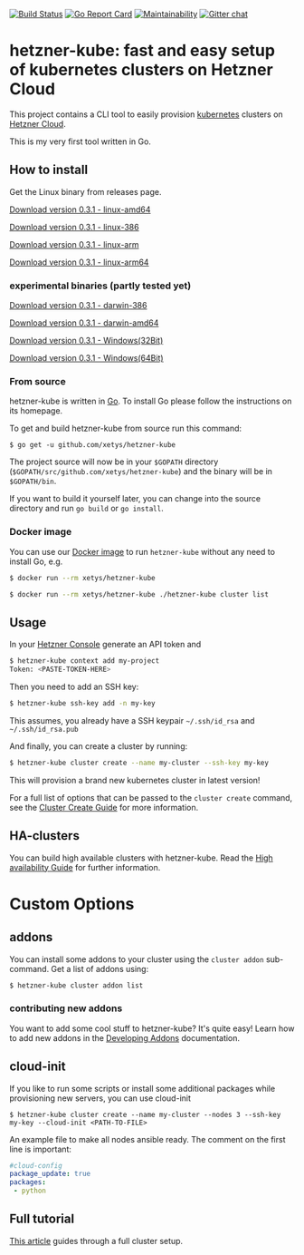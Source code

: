 
[![Build Status](https://travis-ci.org/xetys/hetzner-kube.svg?branch=master)](https://travis-ci.org/xetys/hetzner-kube)
[![Go Report Card](https://goreportcard.com/badge/github.com/xetys/hetzner-kube)](https://goreportcard.com/report/github.com/xetys/hetzner-kube)
[![Maintainability](https://api.codeclimate.com/v1/badges/3ef5b31a84811e3b8b02/maintainability)](https://codeclimate.com/github/xetys/hetzner-kube/maintainability)
[![Gitter chat](https://badges.gitter.im/hetzner-kube.png)](https://gitter.im/hetzner-kube)

# hetzner-kube: fast and easy setup of kubernetes clusters on Hetzner Cloud

This project contains a CLI tool to easily provision [kubernetes](https://kubernetes.io) clusters 
on [Hetzner Cloud](https://hetzner.com/cloud).

This is my very first tool written in Go. 

## How to install

Get the Linux binary from releases page.

[Download version 0.3.1 - linux-amd64](https://github.com/xetys/hetzner-kube/releases/download/0.3.1/hetzner-kube-linux-amd64)

[Download version 0.3.1 - linux-386](https://github.com/xetys/hetzner-kube/releases/download/0.3.1/hetzner-kube-linux-386)

[Download version 0.3.1 - linux-arm](https://github.com/xetys/hetzner-kube/releases/download/0.3.1/hetzner-kube-linux-arm)

[Download version 0.3.1 - linux-arm64](https://github.com/xetys/hetzner-kube/releases/download/0.3.1/hetzner-kube-linux-arm64)

### experimental binaries (partly tested yet)
[Download version 0.3.1 - darwin-386](https://github.com/xetys/hetzner-kube/releases/download/0.3.1/hetzner-kube-darwin-386)

[Download version 0.3.1 - darwin-amd64](https://github.com/xetys/hetzner-kube/releases/download/0.3.1/hetzner-kube-darwin-amd64)

[Download version 0.3.1 - Windows(32Bit)](https://github.com/xetys/hetzner-kube/releases/download/0.3.1/hetzner-kube-windows-386.exe)

[Download version 0.3.1 - Windows(64Bit)](https://github.com/xetys/hetzner-kube/releases/download/0.3.1/hetzner-kube-windows-amd64.exe)

### From source

hetzner-kube is written in [Go](https://golang.org/). To install Go please follow the instructions on its homepage.

To get and build hetzner-kube from source run this command:

```
$ go get -u github.com/xetys/hetzner-kube
```

The project source will now be in your `$GOPATH` directory (`$GOPATH/src/github.com/xetys/hetzner-kube`) and the binary will be in `$GOPATH/bin`.

If you want to build it yourself later, you can change into the source directory and run `go build` or `go install`.

### Docker image

You can use our [Docker image](https://hub.docker.com/r/xetys/hetzner-kube/) to run `hetzner-kube` without any need to install Go, e.g.

```bash
$ docker run --rm xetys/hetzner-kube
```
```bash
$ docker run --rm xetys/hetzner-kube ./hetzner-kube cluster list
```

## Usage

In your [Hetzner Console](https://console.hetzner.cloud) generate an API token and

```bash
$ hetzner-kube context add my-project
Token: <PASTE-TOKEN-HERE>
```

Then you need to add an SSH key:

```bash
$ hetzner-kube ssh-key add -n my-key
```

This assumes, you already have a SSH keypair `~/.ssh/id_rsa` and `~/.ssh/id_rsa.pub`

And finally, you can create a cluster by running:

```bash
$ hetzner-kube cluster create --name my-cluster --ssh-key my-key

```

This will provision a brand new kubernetes cluster in latest version!

For a full list of options that can be passed to the ```cluster create``` command, see the [Cluster Create Guide](docs/cluster-create.md) for more information.
## HA-clusters

You can build high available clusters with hetzner-kube. Read the [High availability Guide](docs/high-availability.md) for
further information.

# Custom Options 

## addons

You can install some addons to your cluster using the `cluster addon` sub-command. Get a list of addons using:

```bash
$ hetzner-kube cluster addon list
```

### contributing new addons

You want to add some cool stuff to hetzner-kube? It's quite easy! Learn how to add new addons in the [Developing Addons](docs/cluster-addons.md) documentation.

## cloud-init

If you like to run some scripts or install some additional packages while provisioning new servers, you can use cloud-init
```
$ hetzner-kube cluster create --name my-cluster --nodes 3 --ssh-key my-key --cloud-init <PATH-TO-FILE>
```
An example file to make all nodes ansible ready. The comment on the first line is important:

```yaml
#cloud-config
package_update: true
packages:
 - python
```



## Full tutorial

[This article](http://stytex.de/blog/2018/01/29/deploy-kubernetes-hetzner-cloud-openebs/) guides through a full
cluster setup.
